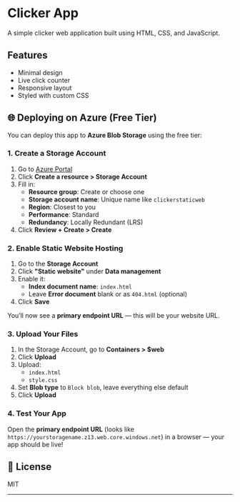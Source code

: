 # Clicker App 

A simple clicker web application built using HTML, CSS, and JavaScript.

## Features

- Minimal design
- Live click counter
- Responsive layout
- Styled with custom CSS

## 🌐 Deploying on Azure (Free Tier)

You can deploy this app to **Azure Blob Storage** using the free tier:

### 1. Create a Storage Account

1. Go to [Azure Portal](https://portal.azure.com)
2. Click **Create a resource > Storage Account**
3. Fill in:
   - **Resource group**: Create or choose one
   - **Storage account name**: Unique name like `clickerstaticweb`
   - **Region**: Closest to you
   - **Performance**: Standard
   - **Redundancy**: Locally Redundant (LRS)
4. Click **Review + Create > Create**

### 2. Enable Static Website Hosting

1. Go to the **Storage Account**
2. Click **"Static website"** under **Data management**
3. Enable it:
   - **Index document name**: `index.html`
   - Leave **Error document** blank or as `404.html` (optional)
4. Click **Save**

You’ll now see a **primary endpoint URL** — this will be your website URL.

### 3. Upload Your Files

1. In the Storage Account, go to **Containers > $web**
2. Click **Upload**
3. Upload:
   - `index.html`
   - `style.css`
4. Set **Blob type** to `Block blob`, leave everything else default
5. Click **Upload**

### 4. Test Your App

Open the **primary endpoint URL** (looks like `https://yourstoragename.z13.web.core.windows.net`) in a browser — your app should be live!

## 🧾 License

MIT

---
